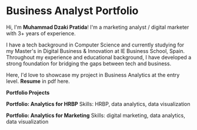 # Business Analyst Portfolio

Hi, I'm **Muhammad Dzaki Pratida**! I'm a marketing analyst / digital marketer with 3+ years of experience. 

I have a tech background in Computer Science and currently studying for my Master's in Digital Business & Innovation at IE Business School, Spain. Throughout my experience and educational background, I have developed a strong foundation for bridging the gaps between tech and business.

Here, I'd love to showcase my project in Business Analytics at the entry level.
**Resume** in pdf here.

**Portfolio Projects**

**Portfolio: Analytics for HRBP**
Skills: HRBP, data analytics, data visualization

**Portfolio: Analytics for Marketing**
Skills: digital marketing, data analytics, data visualization


